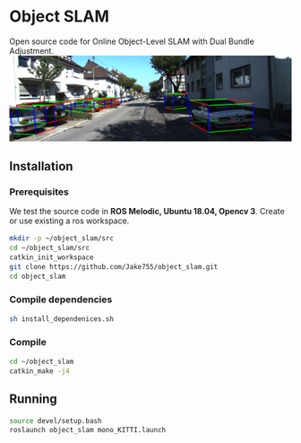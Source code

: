 

# Object SLAM #
Open source code for Online Object-Level SLAM with Dual Bundle Adjustment.
![image](https://raw.githubusercontent.com/Jake755/object_slam/master/data/image.png)

## Installation

### Prerequisites
We test the source code in **ROS Melodic, Ubuntu 18.04, Opencv 3**. Create or use existing a ros workspace.
```bash
mkdir -p ~/object_slam/src
cd ~/object_slam/src
catkin_init_workspace
git clone https://github.com/Jake755/object_slam.git
cd object_slam
```

### Compile dependencies
```bash
sh install_dependenices.sh
```

### Compile
```bash
cd ~/object_slam
catkin_make -j4
```


## Running #
```bash
source devel/setup.bash
roslaunch object_slam mono_KITTI.launch
```

